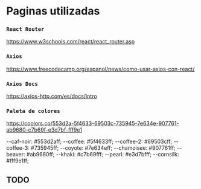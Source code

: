 # Paginas utilizadas

### `React Router`
https://www.w3schools.com/react/react_router.asp

### `Axios`
https://www.freecodecamp.org/espanol/news/como-usar-axios-con-react/

### `Axios Docs`
https://axios-http.com/es/docs/intro



### `Paleta de colores`
https://coolors.co/553d2a-5f4633-69503c-735945-7e634e-907761-ab9680-c7b69f-e3d7bf-fff9e1

--caf-noir: #553d2aff;
--coffee: #5f4633ff;
--coffee-2: #69503cff;
--coffee-3: #735945ff;
--coyote: #7e634eff;
--chamoisee: #907761ff;
--beaver: #ab9680ff;
--khaki: #c7b69fff;
--pearl: #e3d7bfff;
--cornsilk: #fff9e1ff;


## TODO